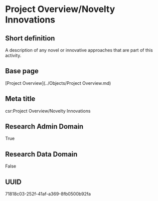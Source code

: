 # Project Overview/Novelty Innovations
## Short definition
A description of any novel or innovative approaches that are part of this activity.
## Base page
[Project Overview](../Objects/Project Overview.md)
## Meta title
csr:Project Overview/Novelty Innovations
## Research Admin Domain
True
## Research Data Domain
False
## UUID
71818c03-252f-41af-a369-8fb0500b92fa
